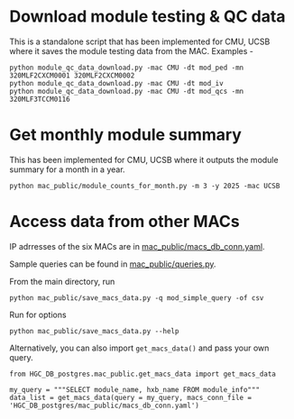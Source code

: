 # Download module testing & QC data
This is a standalone script that has been implemented for CMU, UCSB where it saves the module testing data from the MAC. Examples - 
```
python module_qc_data_download.py -mac CMU -dt mod_ped -mn 320MLF2CXCM0001 320MLF2CXCM0002
python module_qc_data_download.py -mac CMU -dt mod_iv
python module_qc_data_download.py -mac CMU -dt mod_qcs -mn 320MLF3TCCM0116
```

# Get monthly module summary
This has been implemented for CMU, UCSB where it outputs the module summary for a month in a year.
```
python mac_public/module_counts_for_month.py -m 3 -y 2025 -mac UCSB
```

# Access data from other MACs

IP adrresses of the six MACs are in [mac_public/macs_db_conn.yaml](https://github.com/cmu-hgc-mac/HGC_DB_postgres/blob/main/mac_public/macs_db_conn.yaml).

Sample queries can be found in [mac_public/queries.py](https://github.com/cmu-hgc-mac/HGC_DB_postgres/blob/main/mac_public/queries.py).

From the main directory, run
```
python mac_public/save_macs_data.py -q mod_simple_query -of csv
```

Run for options
```
python mac_public/save_macs_data.py --help
```

Alternatively, you can also import `get_macs_data()` and pass your own query.
```
from HGC_DB_postgres.mac_public.get_macs_data import get_macs_data

my_query = """SELECT module_name, hxb_name FROM module_info"""
data_list = get_macs_data(query = my_query, macs_conn_file = 'HGC_DB_postgres/mac_public/macs_db_conn.yaml')
```